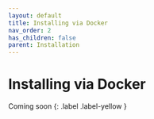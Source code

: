 ```yaml
---
layout: default
title: Installing via Docker
nav_order: 2
has_children: false
parent: Installation
---
```


# Installing via Docker

Coming soon
{: .label .label-yellow }